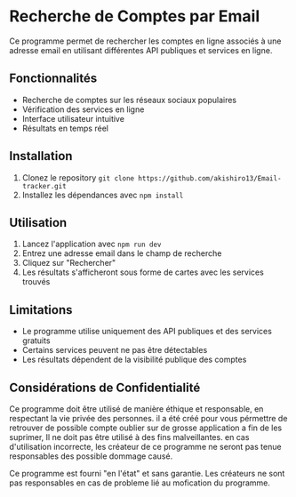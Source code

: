 # Recherche de Comptes par Email

Ce programme permet de rechercher les comptes en ligne associés à une adresse email en utilisant différentes API publiques et services en ligne.

## Fonctionnalités

- Recherche de comptes sur les réseaux sociaux populaires
- Vérification des services en ligne
- Interface utilisateur intuitive
- Résultats en temps réel

## Installation

1. Clonez le repository `git clone https://github.com/akishiro13/Email-tracker.git`
2. Installez les dépendances avec `npm install`

## Utilisation
1. Lancez l'application avec `npm run dev`
2. Entrez une adresse email dans le champ de recherche
3. Cliquez sur "Rechercher"
4. Les résultats s'afficheront sous forme de cartes avec les services trouvés

## Limitations

- Le programme utilise uniquement des API publiques et des services gratuits
- Certains services peuvent ne pas être détectables
- Les résultats dépendent de la visibilité publique des comptes

## Considérations de Confidentialité

Ce programme doit être utilisé de manière éthique et responsable, en respectant la vie privée des personnes. il a été créé pour vous pérmettre de retrouver de possible compte oublier sur de grosse application a fin de les suprimer, Il ne doit pas être utilisé à des fins malveillantes. en cas d'utilisation incorrecte, les créateur de ce programme ne seront pas tenue responsables des possible dommage causé.

Ce programme est fourni "en l'état" et sans garantie. Les créateurs ne sont pas responsables en cas de probleme lié au mofication du programme.